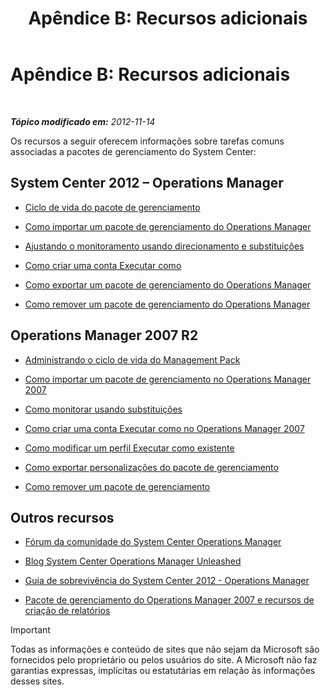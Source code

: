 ﻿---
title: 'Apêndice B: Recursos adicionais'
TOCTitle: 'Apêndice B: Recursos adicionais'
ms:assetid: 3bcfb237-604a-4902-a003-b366cbf5a600
ms:mtpsurl: https://technet.microsoft.com/pt-br/library/Dn195905(v=EXCHG.150)
ms:contentKeyID: 53275641
ms.date: 08/29/2014
mtps_version: v=EXCHG.150
ms.translationtype: HT
---

# Apêndice B: Recursos adicionais

 

_**Tópico modificado em:** 2012-11-14_

Os recursos a seguir oferecem informações sobre tarefas comuns associadas a pacotes de gerenciamento do System Center:

## System Center 2012 – Operations Manager

  - [Ciclo de vida do pacote de gerenciamento](http://go.microsoft.com/fwlink/p/?linkid=232986)

  - [Como importar um pacote de gerenciamento do Operations Manager](http://go.microsoft.com/fwlink/p/?linkid=219431)

  - [Ajustando o monitoramento usando direcionamento e substituições](http://go.microsoft.com/fwlink/p/?linkid=217065)

  - [Como criar uma conta Executar como](http://go.microsoft.com/fwlink/p/?linkid=232988)

  - [Como exportar um pacote de gerenciamento do Operations Manager](http://go.microsoft.com/fwlink/p/?linkid=232990)

  - [Como remover um pacote de gerenciamento do Operations Manager](http://go.microsoft.com/fwlink/p/?linkid=232991)

## Operations Manager 2007 R2

  - [Administrando o ciclo de vida do Management Pack](http://go.microsoft.com/fwlink/?linkid=211463)

  - [Como importar um pacote de gerenciamento no Operations Manager 2007](http://go.microsoft.com/fwlink/?linkid=142351)

  - [Como monitorar usando substituições](http://go.microsoft.com/fwlink/?linkid=117777)

  - [Como criar uma conta Executar como no Operations Manager 2007](http://go.microsoft.com/fwlink/?linkid=165410)

  - [Como modificar um perfil Executar como existente](http://go.microsoft.com/fwlink/?linkid=165412)

  - [Como exportar personalizações do pacote de gerenciamento](http://go.microsoft.com/fwlink/?linkid=209940)

  - [Como remover um pacote de gerenciamento](http://go.microsoft.com/fwlink/?linkid=209941)

## Outros recursos

  - [Fórum da comunidade do System Center Operations Manager](http://go.microsoft.com/fwlink/?linkid=179635)

  - [Blog System Center Operations Manager Unleashed](http://go.microsoft.com/fwlink/?linkid=246391)

  - [Guia de sobrevivência do System Center 2012 - Operations Manager](http://go.microsoft.com/fwlink/?linkid=246383)

  - [Pacote de gerenciamento do Operations Manager 2007 e recursos de criação de relatórios](http://go.microsoft.com/fwlink/?linkid=246388)

> [!IMPORTANT]
> Todas as informações e conteúdo de sites que não sejam da Microsoft são fornecidos pelo proprietário ou pelos usuários do site. A Microsoft não faz garantias expressas, implícitas ou estatutárias em relação às informações desses sites.

